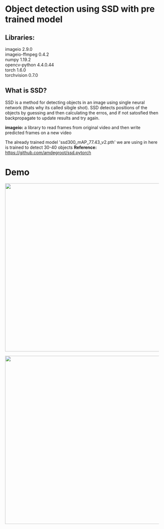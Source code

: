 # Object detection using SSD with pre trained model


## Libraries:

imageio        2.9.0  
imageio-ffmpeg 0.4.2  
numpy          1.19.2  
opencv-python  4.4.0.44  
torch          1.6.0  
torchvision    0.7.0  

## What is SSD?
SSD is a method for detecting objects in an image using single neural network (thats why its called sibgle shot).
SSD detects positions of the objects by guessing and then calculating the erros, and if not satosfied then backpropagate to update
results and try again.


**imageio:** a library to read frames from original video and then write predicted frames on a new video


The already trained model 'ssd300_mAP_77.43_v2.pth' we are using in here is trained to detect 30-40 objects
**Reference:** https://github.com/amdegroot/ssd.pytorch



# Demo

<p align="center"><img src="https://github.com/mudasiryounas/object_detection_using_ssd/blob/master/demos/demo1-output.gif" width="550"></p>

<p align="center"><img src="https://github.com/mudasiryounas/object_detection_using_ssd/blob/master/demos/demo2-output.gif" width="550"></p>


